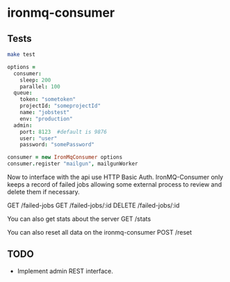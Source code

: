 # ironmq-consumer

## Tests
```bash
make test
```

```coffeescript
options =
  consumer:
    sleep: 200
    parallel: 100
  queue:
    token: "sometoken"
    projectId: "someprojectId"
    name: "jobstest"
    env: "production"
  admin:
    port: 8123  #default is 9876
    user: "user"
    password: "somePassword"

consumer = new IronMqConsumer options
consumer.register "mailgun", mailgunWorker

```


Now to interface with the api use HTTP Basic Auth. IronMQ-Consumer only keeps a record of failed jobs allowing some external process to review and delete them if necessary.

GET    /failed-jobs
GET    /failed-jobs/:id
DELETE /failed-jobs/:id


You can also get stats about the server
GET  /stats

You can also reset all data on the ironmq-consumer
POST /reset

## TODO

* Implement admin REST interface.